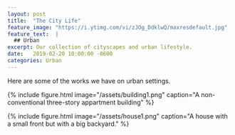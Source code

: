 ```yaml
---
layout: post
title:  "The City Life"
feature_image: "https://i.ytimg.com/vi/zJOg_DdklwQ/maxresdefault.jpg"
feature_text:  |
  ## Urban
excerpt: Our collection of cityscapes and urban lifestyle.
date:   2019-02-20 10:00:00 -0600
categories: Urban
---
```

Here are some of the works we have on urban settings.

{% include figure.html image="/assets/building1.png" caption="A non-conventional three-story appartment building" %}

{% include figure.html image="/assets/house1.png" caption="A house with a small front but with a big backyard." %}